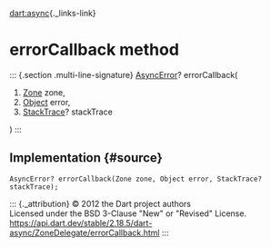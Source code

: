 [dart:async](../../dart-async/dart-async-library){._links-link}

errorCallback method
====================

::: {.section .multi-line-signature}
[AsyncError](../asyncerror-class)? errorCallback(

1.  [Zone](../zone-class) zone,
2.  [Object](../../dart-core/object-class) error,
3.  [StackTrace](../../dart-core/stacktrace-class)? stackTrace

)
:::

Implementation {#source}
--------------

``` {.language-dart data-language="dart"}
AsyncError? errorCallback(Zone zone, Object error, StackTrace? stackTrace);
```

::: {._attribution}
© 2012 the Dart project authors\
Licensed under the BSD 3-Clause \"New\" or \"Revised\" License.\
<https://api.dart.dev/stable/2.18.5/dart-async/ZoneDelegate/errorCallback.html>
:::
